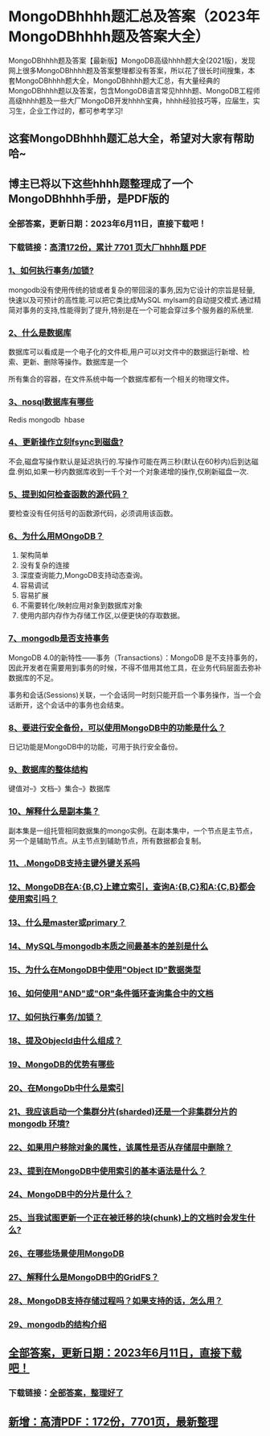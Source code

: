 # MongoDBhhhh题汇总及答案（2023年MongoDBhhhh题及答案大全）

MongoDBhhhh题及答案【最新版】MongoDB高级hhhh题大全(2021版)，发现网上很多MongoDBhhhh题及答案整理都没有答案，所以花了很长时间搜集，本套MongoDBhhhh题大全，MongoDBhhhh题大汇总，有大量经典的MongoDBhhhh题以及答案，包含MongoDB语言常见hhhh题、MongoDB工程师高级hhhh题及一些大厂MongoDB开发hhhh宝典，hhhh经验技巧等，应届生，实习生，企业工作过的，都可参考学习!

## 这套MongoDBhhhh题汇总大全，希望对大家有帮助哈~ 

## 博主已将以下这些hhhh题整理成了一个MongoDBhhhh手册，是PDF版的


### 全部答案，更新日期：2023年6月11日，直接下载吧！
### 下载链接：[高清172份，累计 7701 页大厂hhhh题  PDF](https://gitee.com/souyunku/DevBooks/blob/master/docs/index.md)


### [1、如何执行事务/加锁?](https://gitee.com/souyunku/NewDevBooks/blob/master/docs/MongoDB/MongoDBhhhh题汇总及答案（2021年MongoDBhhhh题及答案大全）.md#1如何执行事务/加锁)  


mongodb没有使用传统的锁或者复杂的带回滚的事务,因为它设计的宗旨是轻量,快速以及可预计的高性能.可以把它类比成MySQL mylsam的自动提交模式.通过精简对事务的支持,性能得到了提升,特别是在一个可能会穿过多个服务器的系统里.


### [2、什么是数据库](https://gitee.com/souyunku/NewDevBooks/blob/master/docs/MongoDB/MongoDBhhhh题汇总及答案（2021年MongoDBhhhh题及答案大全）.md#2什么是数据库)  


数据库可以看成是一个电子化的文件柜,用户可以对文件中的数据运行新增、检索、更新、删除等操作。数据库是一个

所有集合的容器，在文件系统中每一个数据库都有一个相关的物理文件。


### [3、nosql数据库有哪些](https://gitee.com/souyunku/NewDevBooks/blob/master/docs/MongoDB/MongoDBhhhh题汇总及答案（2021年MongoDBhhhh题及答案大全）.md#3nosql数据库有哪些)  


Redis mongodb  hbase


### [4、更新操作立刻fsync到磁盘?](https://gitee.com/souyunku/NewDevBooks/blob/master/docs/MongoDB/MongoDBhhhh题汇总及答案（2021年MongoDBhhhh题及答案大全）.md#4更新操作立刻fsync到磁盘)  


不会,磁盘写操作默认是延迟执行的.写操作可能在两三秒(默认在60秒内)后到达磁盘.例如,如果一秒内数据库收到一千个对一个对象递增的操作,仅刷新磁盘一次.


### [5、提到如何检查函数的源代码？](https://gitee.com/souyunku/NewDevBooks/blob/master/docs/MongoDB/MongoDBhhhh题汇总及答案（2021年MongoDBhhhh题及答案大全）.md#5提到如何检查函数的源代码)  


要检查没有任何括号的函数源代码，必须调用该函数。


### [6、为什么用MOngoDB？](https://gitee.com/souyunku/NewDevBooks/blob/master/docs/MongoDB/MongoDBhhhh题汇总及答案（2021年MongoDBhhhh题及答案大全）.md#6为什么用mongodb)  


1. 架构简单
2. 没有复杂的连接
3. 深度查询能力,MongoDB支持动态查询。
4. 容易调试
5. 容易扩展
6. 不需要转化/映射应用对象到数据库对象
7. 使用内部内存作为存储工作区,以便更快的存取数据。


### [7、mongodb是否支持事务](https://gitee.com/souyunku/NewDevBooks/blob/master/docs/MongoDB/MongoDBhhhh题汇总及答案（2021年MongoDBhhhh题及答案大全）.md#7mongodb是否支持事务)  


MongoDB 4.0的新特性——事务（Transactions）：MongoDB 是不支持事务的，因此开发者在需要用到事务的时候，不得不借用其他工具，在业务代码层面去弥补数据库的不足。

事务和会话(Sessions)关联，一个会话同一时刻只能开启一个事务操作，当一个会话断开，这个会话中的事务也会结束。



### [8、要进行安全备份，可以使用MongoDB中的功能是什么？](https://gitee.com/souyunku/NewDevBooks/blob/master/docs/MongoDB/MongoDBhhhh题汇总及答案（2021年MongoDBhhhh题及答案大全）.md#8要进行安全备份可以使用mongodb中的功能是什么)  


日记功能是MongoDB中的功能，可用于执行安全备份。


### [9、数据库的整体结构](https://gitee.com/souyunku/NewDevBooks/blob/master/docs/MongoDB/MongoDBhhhh题汇总及答案（2021年MongoDBhhhh题及答案大全）.md#9数据库的整体结构)  


键值对–》文档–》集合–》数据库



### [10、解释什么是副本集？](https://gitee.com/souyunku/NewDevBooks/blob/master/docs/MongoDB/MongoDBhhhh题汇总及答案（2021年MongoDBhhhh题及答案大全）.md#10解释什么是副本集)  


副本集是一组托管相同数据集的mongo实例。在副本集中，一个节点是主节点，另一个是辅助节点。从主节点到辅助节点，所有数据都会复制。


### [11、.MongoDB支持主键外键关系吗](https://gitee.com/souyunku/NewDevBooks/blob/master/docs/MongoDB/MongoDBhhhh题汇总及答案（2021年MongoDBhhhh题及答案大全）.md#11mongodb支持主键外键关系吗)  

### [12、MongoDB在A:{B,C}上建立索引，查询A:{B,C}和A:{C,B}都会使用索引吗？](https://gitee.com/souyunku/NewDevBooks/blob/master/docs/MongoDB/MongoDBhhhh题汇总及答案（2021年MongoDBhhhh题及答案大全）.md#12mongodb在a:{b,c}上建立索引查询a:{b,c}和a:{c,b}都会使用索引吗)  

### [13、什么是master或primary？](https://gitee.com/souyunku/NewDevBooks/blob/master/docs/MongoDB/MongoDBhhhh题汇总及答案（2021年MongoDBhhhh题及答案大全）.md#13什么是master或primary)  

### [14、MySQL与mongodb本质之间最基本的差别是什么](https://gitee.com/souyunku/NewDevBooks/blob/master/docs/MongoDB/MongoDBhhhh题汇总及答案（2021年MongoDBhhhh题及答案大全）.md#14mysql与mongodb本质之间最基本的差别是什么)  

### [15、为什么在MongoDB中使用"Object ID"数据类型](https://gitee.com/souyunku/NewDevBooks/blob/master/docs/MongoDB/MongoDBhhhh题汇总及答案（2021年MongoDBhhhh题及答案大全）.md#15为什么在mongodb中使用"object-id"数据类型)  

### [16、如何使用"AND"或"OR"条件循环查询集合中的文档](https://gitee.com/souyunku/NewDevBooks/blob/master/docs/MongoDB/MongoDBhhhh题汇总及答案（2021年MongoDBhhhh题及答案大全）.md#16如何使用"and"或"or"条件循环查询集合中的文档)  

### [17、如何执行事务/加锁？](https://gitee.com/souyunku/NewDevBooks/blob/master/docs/MongoDB/MongoDBhhhh题汇总及答案（2021年MongoDBhhhh题及答案大全）.md#17如何执行事务/加锁)  

### [18、提及Objecld由什么组成？](https://gitee.com/souyunku/NewDevBooks/blob/master/docs/MongoDB/MongoDBhhhh题汇总及答案（2021年MongoDBhhhh题及答案大全）.md#18提及objecld由什么组成)  

### [19、MongoDB的优势有哪些](https://gitee.com/souyunku/NewDevBooks/blob/master/docs/MongoDB/MongoDBhhhh题汇总及答案（2021年MongoDBhhhh题及答案大全）.md#19mongodb的优势有哪些)  

### [20、在MongoDb中什么是索引](https://gitee.com/souyunku/NewDevBooks/blob/master/docs/MongoDB/MongoDBhhhh题汇总及答案（2021年MongoDBhhhh题及答案大全）.md#20在mongodb中什么是索引)  

### [21、我应该启动一个集群分片(sharded)还是一个非集群分片的 mongodb 环境?](https://gitee.com/souyunku/NewDevBooks/blob/master/docs/MongoDB/MongoDBhhhh题汇总及答案（2021年MongoDBhhhh题及答案大全）.md#21我应该启动一个集群分片sharded还是一个非集群分片的-mongodb-环境)  

### [22、如果用户移除对象的属性，该属性是否从存储层中删除？](https://gitee.com/souyunku/NewDevBooks/blob/master/docs/MongoDB/MongoDBhhhh题汇总及答案（2021年MongoDBhhhh题及答案大全）.md#22如果用户移除对象的属性该属性是否从存储层中删除)  

### [23、提到在MongoDB中使用索引的基本语法是什么？](https://gitee.com/souyunku/NewDevBooks/blob/master/docs/MongoDB/MongoDBhhhh题汇总及答案（2021年MongoDBhhhh题及答案大全）.md#23提到在mongodb中使用索引的基本语法是什么)  

### [24、MongoDB中的分片是什么？](https://gitee.com/souyunku/NewDevBooks/blob/master/docs/MongoDB/MongoDBhhhh题汇总及答案（2021年MongoDBhhhh题及答案大全）.md#24mongodb中的分片是什么)  

### [25、当我试图更新一个正在被迁移的块(chunk)上的文档时会发生什么?](https://gitee.com/souyunku/NewDevBooks/blob/master/docs/MongoDB/MongoDBhhhh题汇总及答案（2021年MongoDBhhhh题及答案大全）.md#25当我试图更新一个正在被迁移的块chunk上的文档时会发生什么)  

### [26、在哪些场景使用MongoDB](https://gitee.com/souyunku/NewDevBooks/blob/master/docs/MongoDB/MongoDBhhhh题汇总及答案（2021年MongoDBhhhh题及答案大全）.md#26在哪些场景使用mongodb)  

### [27、解释什么是MongoDB中的GridFS？](https://gitee.com/souyunku/NewDevBooks/blob/master/docs/MongoDB/MongoDBhhhh题汇总及答案（2021年MongoDBhhhh题及答案大全）.md#27解释什么是mongodb中的gridfs)  

### [28、MongoDB支持存储过程吗？如果支持的话，怎么用？](https://gitee.com/souyunku/NewDevBooks/blob/master/docs/MongoDB/MongoDBhhhh题汇总及答案（2021年MongoDBhhhh题及答案大全）.md#28mongodb支持存储过程吗如果支持的话怎么用)  

### [29、mongodb的结构介绍](https://gitee.com/souyunku/NewDevBooks/blob/master/docs/MongoDB/MongoDBhhhh题汇总及答案（2021年MongoDBhhhh题及答案大全）.md#29mongodb的结构介绍)  






## [全部答案，更新日期：2023年6月11日，直接下载吧！](https://gitee.com/souyunku/DevBooks/blob/master/docs/daan.md)

### 下载链接：[全部答案，整理好了](https://gitee.com/souyunku/NewDevBooks/blob/master/docs/daan.md)




## [新增：高清PDF：172份，7701页，最新整理](https://gitee.com/souyunku/DevBooks/blob/master/docs/daan.md)
